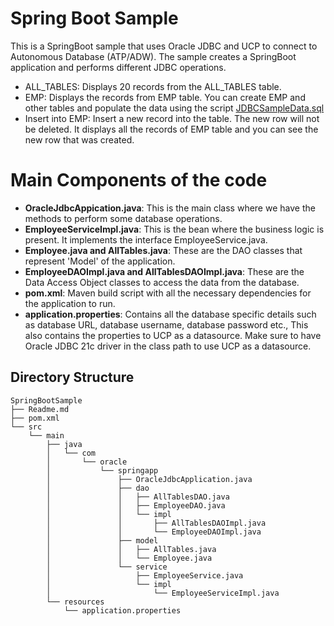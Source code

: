 # Spring Boot Sample
This is a SpringBoot sample that uses Oracle JDBC and UCP to connect to Autonomous Database (ATP/ADW). The sample creates a SpringBoot application and performs different JDBC operations. 

* ALL_TABLES: Displays 20 records from the ALL_TABLES table. 
* EMP: Displays the records from EMP table. You can create EMP and other tables and populate the data using the script [JDBCSampleData.sql](https://github.com/oracle/oracle-db-examples/blob/master/java/jdbc/BasicSamples/JDBCSampleData.sql) 
* Insert into EMP: Insert a new record into the table. The new row will not be deleted. It displays all the records of EMP table and you can see the new row that was created. 

# Main Components of the code 
* **OracleJdbcAppication.java**: This is the main class where we have the methods to perform some database operations. 
* **EmployeeServiceImpl.java**: This is the bean where the business logic is present. It implements the interface EmployeeService.java. 
* **Employee.java and AllTables.java**: These are the DAO classes that represent 'Model' of the application. 
* **EmployeeDAOImpl.java and AllTablesDAOImpl.java**: These are the Data Access Object classes to access the data from the database. 
* **pom.xml**: Maven build script with all the necessary dependencies for the application to run. 
* **application.properties**: Contains all the database specific details such as database URL, database username, database password etc., This also contains the properties to UCP as a datasource. Make sure to have Oracle JDBC 21c driver in the class path to use UCP as a datasource. 

## Directory Structure
```
SpringBootSample
├── Readme.md
├── pom.xml
└── src
    └── main
        ├── java
        │   └── com
        │       └── oracle
        │           └── springapp
        │               ├── OracleJdbcApplication.java
        │               ├── dao
        │               │   ├── AllTablesDAO.java
        │               │   ├── EmployeeDAO.java
        │               │   └── impl
        │               │       ├── AllTablesDAOImpl.java
        │               │       └── EmployeeDAOImpl.java
        │               ├── model
        │               │   ├── AllTables.java
        │               │   └── Employee.java
        │               └── service
        │                   ├── EmployeeService.java
        │                   └── impl
        │                       └── EmployeeServiceImpl.java
        └── resources
            └── application.properties
```
